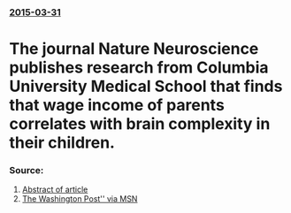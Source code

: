 ### [2015-03-31](/news/2015/03/31/index.md)

# The journal Nature Neuroscience publishes research from Columbia University Medical School that finds that wage income of parents correlates with brain complexity in their children. 




### Source:

1. [Abstract of article](http://www.nature.com/neuro/journal/vaop/ncurrent/full/nn.3983.html)
2. [The Washington Post'' via MSN](http://www.msn.com/en-us/news/us/poverty-linked-to-brain-structure-in-children-new-research-shows/ar-AAahrgH)
